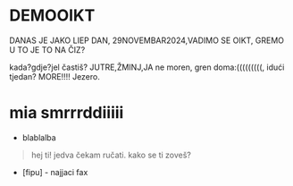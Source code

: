 # DEMOOIKT
DANAS JE JAKO LIEP DAN, 29NOVEMBAR2024,VADIMO SE OIKT,
GREMO U TO JE TO NA ČIZ?

kada?gdje?jel častiš?
JUTRE,ŽMINJ,JA
ne moren, gren doma:(((((((((, idući tjedan?
MORE!!!!
Jezero.

# mia smrrrddiiiii
- blablalba

> hej
> ti!
> jedva čekam ručati.
> kako se ti zoveš?
- [fipu] - najjaci fax
